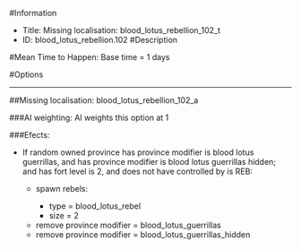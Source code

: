 #Information
 - Title: Missing localisation: blood_lotus_rebellion_102_t
 - ID: blood_lotus_rebellion.102
#Description

#Mean Time to Happen:
Base time = 1 days

#Options

___
##Missing localisation: blood_lotus_rebellion_102_a

###AI weighting:
AI weights this option at 1


###Efects:<ul><li>If random owned province has province modifier is blood lotus guerrillas, and has province modifier is blood lotus guerrillas hidden; and  has fort level is 2, and does not have controlled by is REB:</li><ul><li>spawn rebels:</li><ul><li>type = blood_lotus_rebel</li><li>size = 2</li></ul><li>remove province modifier = blood_lotus_guerrillas</li><li>remove province modifier = blood_lotus_guerrillas_hidden</li></ul></ul>
